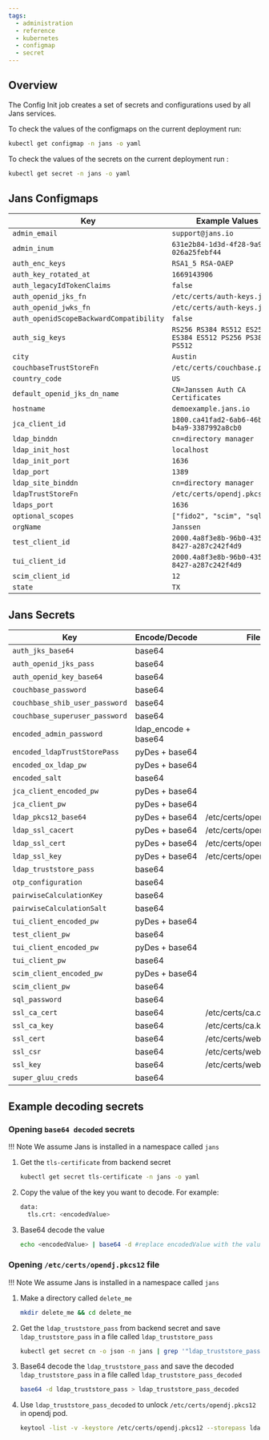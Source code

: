 ```yaml
---
tags:
  - administration
  - reference
  - kubernetes
  - configmap
  - secret
---
```


## Overview

The Config Init job creates a set of secrets and configurations used by all Jans services.

To check the values of the configmaps on the current deployment run:

```bash
kubectl get configmap -n jans -o yaml
```

To check the values of the secrets on the current deployment run :

```bash
kubectl get secret -n jans -o yaml
```

## Jans Configmaps

| Key                                     | Example Values                                          |
|-----------------------------------------|---------------------------------------------------------|
| `admin_email`                           | `support@jans.io`                                       |
| `admin_inum`                            | `631e2b84-1d3d-4f28-9a9a-026a25febf44`                  |
| `auth_enc_keys`                         | `RSA1_5 RSA-OAEP`                                       |
| `auth_key_rotated_at`                   | `1669143906`                                            |
| `auth_legacyIdTokenClaims`              | `false`                                                 |
| `auth_openid_jks_fn`                    | `/etc/certs/auth-keys.jks`                              |
| `auth_openid_jwks_fn`                   | `/etc/certs/auth-keys.json`                             |
| `auth_openidScopeBackwardCompatibility` | `false`                                                 |
| `auth_sig_keys`                         | `RS256 RS384 RS512 ES256 ES384 ES512 PS256 PS384 PS512` |
| `city`                                  | `Austin`                                                |
| `couchbaseTrustStoreFn`                 | `/etc/certs/couchbase.pkcs12`                           |
| `country_code`                          | `US`                                                    |
| `default_openid_jks_dn_name`            | `CN=Janssen Auth CA Certificates`                       |
| `hostname`                              | `demoexample.jans.io`                                   |
| `jca_client_id`                         | `1800.ca41fad2-6ab6-46b1-b4a9-3387992a8cb0`             |
| `ldap_binddn`                           | `cn=directory manager`                                  |
| `ldap_init_host`                        | `localhost`                                             |
| `ldap_init_port`                        | `1636`                                                  |
| `ldap_port`                             | `1389`                                                  |
| `ldap_site_binddn`                      | `cn=directory manager`                                  |
| `ldapTrustStoreFn`                      | `/etc/certs/opendj.pkcs12`                              |
| `ldaps_port`                            | `1636`                                                  |
| `optional_scopes`                       | `["fido2", "scim", "sql"]`                              |
| `orgName`                               | `Janssen`                                               |
| `test_client_id`                        | `2000.4a8f3e8b-96b0-435a-8427-a287c242f4d9`             |
| `tui_client_id`                         | `2000.4a8f3e8b-96b0-435a-8427-a287c242f4d9`             |
| `scim_client_id`                        | `12`                                                    |
| `state`                                 | `TX`                                                    |

## Jans Secrets

| Key                            | Encode/Decode        | File                     |
|--------------------------------|----------------------|--------------------------|
| `auth_jks_base64`              | base64               |                          |
| `auth_openid_jks_pass`         | base64               |                          |
| `auth_openid_key_base64`       | base64               |                          |
| `couchbase_password`           | base64               |                          |
| `couchbase_shib_user_password` | base64               |                          |
| `couchbase_superuser_password` | base64               |                          |
| `encoded_admin_password`       | ldap_encode + base64 |                          |
| `encoded_ldapTrustStorePass`   | pyDes + base64       |                          |
| `encoded_ox_ldap_pw`           | pyDes + base64       |                          |
| `encoded_salt`                 | base64               |                          |
| `jca_client_encoded_pw`        | pyDes + base64       |                          |
| `jca_client_pw`                | pyDes + base64       |                          |
| `ldap_pkcs12_base64`           | pyDes + base64       | /etc/certs/opendj.pkcs12 |
| `ldap_ssl_cacert`              | pyDes + base64       | /etc/certs/opendj.pem    |
| `ldap_ssl_cert`                | pyDes + base64       | /etc/certs/opendj.crt    |
| `ldap_ssl_key`                 | pyDes + base64       | /etc/certs/opendj.key    |
| `ldap_truststore_pass`         | base64               |                          |
| `otp_configuration`            | base64               |                          |
| `pairwiseCalculationKey`       | base64               |                          |
| `pairwiseCalculationSalt`      | base64               |                          |
| `tui_client_encoded_pw`        | pyDes + base64       |                          |
| `test_client_pw`               | base64               |                          |
| `tui_client_encoded_pw`        | pyDes + base64       |                          |
| `tui_client_pw`                | base64               |                          |
| `scim_client_encoded_pw`       | pyDes + base64       |                          |
| `scim_client_pw`               | base64               |                          |
| `sql_password`                 | base64               |                          |
| `ssl_ca_cert`                  | base64               | /etc/certs/ca.crt        |
| `ssl_ca_key`                   | base64               | /etc/certs/ca.key        |
| `ssl_cert`                     | base64               | /etc/certs/web_https.crt |
| `ssl_csr`                      | base64               | /etc/certs/web_https.csr |
| `ssl_key`                      | base64               | /etc/certs/web_https.key |
| `super_gluu_creds`             | base64               |                          |

## Example decoding secrets

### Opening `base64 decoded` secrets
!!! Note
    We assume Jans is installed in a namespace called `jans`

1. Get the `tls-certificate` from backend secret

    ```bash
    kubectl get secret tls-certificate -n jans -o yaml
    ```

1. Copy the value of the key you want to decode. For example:
    ```bash
    data:
      tls.crt: <encodedValue>
    ```

1. Base64 decode the value

    ```bash
    echo <encodedValue> | base64 -d #replace encodedValue with the value from the previous command
    ```

### Opening `/etc/certs/opendj.pkcs12` file

!!! Note
    We assume Jans is installed in a namespace called `jans`

1. Make a directory called `delete_me`

    ```bash
    mkdir delete_me && cd delete_me
    ```
   
1. Get the `ldap_truststore_pass`  from backend secret and save `ldap_truststore_pass`  in a file called `ldap_truststore_pass`

    ```bash
    kubectl get secret cn -o json -n jans | grep '"ldap_truststore_pass":' | sed -e 's#.*:\(\)#\1#' | tr -d '"' | tr -d "," | tr -d '[:space:]' > ldap_truststore_pass
    ```

1. Base64 decode the `ldap_truststore_pass` and save the decoded `ldap_truststore_pass` in a file called `ldap_truststore_pass_decoded`

    ```bash
    base64 -d ldap_truststore_pass > ldap_truststore_pass_decoded
    ```

1. Use `ldap_truststore_pass_decoded` to unlock `/etc/certs/opendj.pkcs12` in opendj pod.

    ```bash
    keytool -list -v -keystore /etc/certs/opendj.pkcs12 --storepass ldap_truststore_pass_decoded
    ```
    
